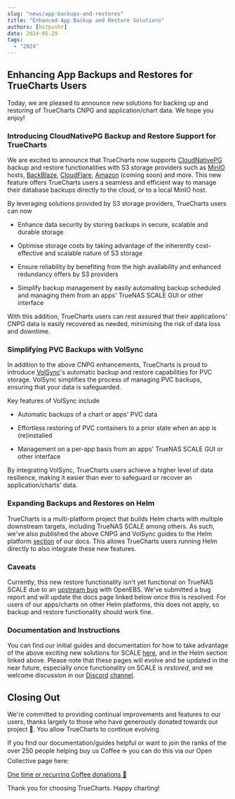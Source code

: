 ```yaml
---
slug: "news/app-backups-and-restores"
title: "Enhanced App Backup and Restore Solutions"
authors: [bitpushr]
date: 2024-05-29
tags:
  - "2024"
---
```


## Enhancing App Backups and Restores for TrueCharts Users

Today, we are pleased to announce new solutions for backing up and restoring of TrueCharts CNPG and application/chart data. We hope you enjoy!

### Introducing CloudNativePG Backup and Restore Support for TrueCharts

We are excited to announce that TrueCharts now supports [CloudNativePG](https://cloudnative-pg.io/) backup and restore functionalities with S3 storage providers such as [MinIO](https://min.io/) hosts, [BackBlaze](https://www.backblaze.com/docs/cloud-storage-s3-compatible-api), [CloudFlare](https://www.cloudflare.com/en-au/developer-platform/r2/), [Amazon](https://aws.amazon.com/s3/) (coming soon) and more. This new feature offers TrueCharts users a seamless and efficient way to manage their database backups directly to the cloud, or to a local MinIO host.

By leveraging solutions provided by S3 storage providers, TrueCharts users can now

- Enhance data security by storing backups in secure, scalable and durable storage

- Optimise storage costs by taking advantage of the inherently cost-effective and scalable nature of S3 storage

- Ensure reliability by benefiting from the high availability and enhanced redundancy offers by S3 providers

- Simplify backup management by easily automating backup scheduled and managing them from an apps' TrueNAS SCALE GUI or other interface

With this addition, TrueCharts users can rest assured that their applications' CNPG data is easily recovered as needed, minimising the risk of data loss and downtime.

### Simplifying PVC Backups with VolSync

In addition to the above CNPG enhancements, TrueCharts is proud to introduce [VolSync](https://github.com/backube/volsync)'s automatic backup and restore capabilities for PVC storage. VolSync simplifies the process of managing PVC backups, ensuring that your data is safeguarded.

Key features of VolSync include

- Automatic backups of a chart or apps' PVC data

- Effortless restoring of PVC containers to a prior state when an app is (re)installed

- Management on a per-app basis from an apps' TrueNAS SCALE GUI or other interface

By integrating VolSync, TrueCharts users achieve a higher level of data resilience, making it easier than ever to safeguard or recover an application/charts' data.

### Expanding Backups and Restores on Helm

TrueCharts is a multi-platform project that builds Helm charts with multiple downstream targets, including TrueNAS SCALE among others. As such, we've also published the above CNPG and VolSync guides to the Helm platform [section](/helm/) of our docs. This allows TrueCharts users running Helm directly to also integrate these new features.

### Caveats

Currently, this new restore functionality isn't yet functional on TrueNAS SCALE due to an [upstream bug](https://github.com/openebs/zfs-localpv/issues/536) with OpenEBS. We've submitted a bug report and will update the docs page linked below once this is resolved. For users of our apps/charts on other Helm platforms, this does not apply, so backup and restore functionality should work fine.

### Documentation and Instructions

You can find our initial guides and documentation for how to take advantage of the above exciting new solutions for SCALE [here](/scale/guides/backup-restore), and in the Helm section linked above. Please note that these pages will evolve and be updated in the near future, especially once functionality on SCALE is *restored*, and we welcome discussion in our [Discord](https://discord.gg/tVsPTHWTtr) [channel](https://discord.com/channels/830763548678291466/1234481318499323956).

## Closing Out

We're committed to providing continual improvements and features to our users, thanks largely to those who have generously donated towards our project 💙. You allow TrueCharts to continue evolving.

If you find our documentation/guides helpful or want to join the ranks of the over 250 people helping buy us Coffee ☕ you can do this via our Open Collective page here:

[One time or recurring Coffee donations 🫶](https://opencollective.com/truecharts)

Thank you for choosing TrueCharts. Happy charting!
